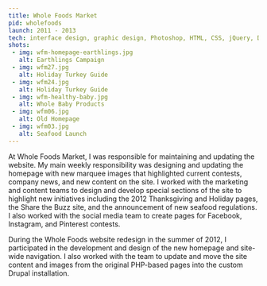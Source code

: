 ```yaml
---
title: Whole Foods Market
pid: wholefoods
launch: 2011 - 2013
tech: interface design, graphic design, Photoshop, HTML, CSS, jQuery, Drupal
shots:
 - img: wfm-homepage-earthlings.jpg
   alt: Earthlings Campaign
 - img: wfm27.jpg
   alt: Holiday Turkey Guide
 - img: wfm24.jpg
   alt: Holiday Turkey Guide
 - img: wfm-healthy-baby.jpg
   alt: Whole Baby Products
 - img: wfm06.jpg
   alt: Old Homepage
 - img: wfm03.jpg
   alt: Seafood Launch
---
```

At Whole Foods Market, I was responsible for maintaining and updating the website. My main weekly responsibility was designing and updating the homepage with new marquee images that highlighted current contests, company news, and new content on the site. I worked with the marketing and content teams to design and develop special sections of the site to highlight new initiatives including the 2012 Thanksgiving and Holiday pages, the Share the Buzz site, and the announcement of new seafood regulations. I also worked with the social media team to create pages for Facebook, Instagram, and Pinterest contests. 

During the Whole Foods website redesign in the summer of 2012, I participated in the development and design of the new homepage and site-wide navigation. I also worked with the team to update and move the site content and images from the original PHP-based pages into the custom Drupal installation.
